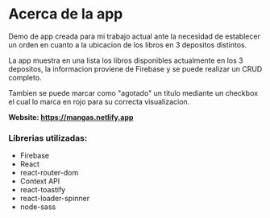 # Acerca de la app


Demo de app creada para mi trabajo actual ante la necesidad de establecer un orden en cuanto a la ubicacion de los libros en 3 depositos distintos.

La app muestra en una lista los libros disponibles actualmente en los 3 depositos, la informacion proviene de Firebase y se puede realizar un CRUD completo.

Tambien se puede marcar como "agotado" un titulo mediante un checkbox el cual lo marca en rojo para su correcta visualizacion.

**Website: https://mangas.netlify.app**

### Librerias utilizadas:

- Firebase
- React
- react-router-dom
- Context API
- react-toastify
- react-loader-spinner
- node-sass
